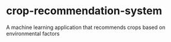 # crop-recommendation-system
A machine learning application that recommends crops based on environmental factors
